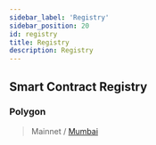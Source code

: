 ```yaml
---
sidebar_label: 'Registry'
sidebar_position: 20
id: registry
title: Registry
description: Registry
---
```


## Smart Contract Registry

### Polygon
> Mainnet / [Mumbai](./networks/mumbai.md)